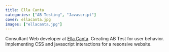 ```yaml
---
title: Ella Canta
categories: ["AB Testing", "Javascript"]
cover: ellacanta.jpg
images: ["ellacanta.jpg"]
---
```


Consultant Web developer at [Ella Canta](https://www.ellacanta.com/).  Creating AB Test for user behavior.  Implementing CSS and javascript interactions for a resonsive website.